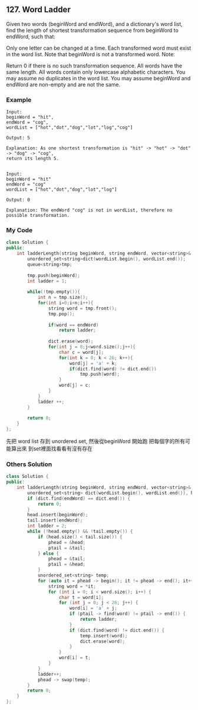 ## 127. Word Ladder

Given two words (beginWord and endWord), and a dictionary's word list, find the length of shortest transformation sequence from beginWord to endWord, such that:

Only one letter can be changed at a time.
Each transformed word must exist in the word list. Note that beginWord is not a transformed word.
Note:

Return 0 if there is no such transformation sequence.
All words have the same length.
All words contain only lowercase alphabetic characters.
You may assume no duplicates in the word list.
You may assume beginWord and endWord are non-empty and are not the same.


### Example
```
Input:
beginWord = "hit",
endWord = "cog",
wordList = ["hot","dot","dog","lot","log","cog"]

Output: 5

Explanation: As one shortest transformation is "hit" -> "hot" -> "dot" -> "dog" -> "cog",
return its length 5.


Input:
beginWord = "hit"
endWord = "cog"
wordList = ["hot","dot","dog","lot","log"]

Output: 0

Explanation: The endWord "cog" is not in wordList, therefore no possible transformation.
```

### My Code
```c++
class Solution {
public:
    int ladderLength(string beginWord, string endWord, vector<string>& wordList) {
        unordered_set<string>dict(wordList.begin(), wordList.end());
        queue<string>tmp;
        
        tmp.push(beginWord);
        int ladder = 1;
        
        while(!tmp.empty()){
            int n = tmp.size();
            for(int i=0;i<n;i++){
                string word = tmp.front();
                tmp.pop();
                
                if(word == endWord)
                    return ladder;
                
                dict.erase(word);
                for(int j = 0;j<word.size();j++){
                    char c = word[j];
                    for(int k = 0; k < 26; k++){
                        word[j] = 'a' + k;
                        if(dict.find(word) != dict.end())
                            tmp.push(word);
                    }
                    word[j] = c;
                }
            }
            ladder ++;
        }
        
        return 0;
    }
};
```
先把 word list 存到 unordered set, 然後從beginWord 開始跑
把每個字的所有可能算出來 到set裡面找看看有沒有存在

### Others Solution
```c++
class Solution {
public:
    int ladderLength(string beginWord, string endWord, vector<string>& wordList) {
        unordered_set<string> dict(wordList.begin(), wordList.end()), head, tail, *phead, *ptail;
        if (dict.find(endWord) == dict.end()) {
            return 0;
        }
        head.insert(beginWord);
        tail.insert(endWord);
        int ladder = 2;
        while (!head.empty() && !tail.empty()) {
            if (head.size() < tail.size()) {
                phead = &head;
                ptail = &tail;
            } else {
                phead = &tail;
                ptail = &head;
            }
            unordered_set<string> temp;
            for (auto it = phead -> begin(); it != phead -> end(); it++) {    
                string word = *it;
                for (int i = 0; i < word.size(); i++) {
                    char t = word[i];
                    for (int j = 0; j < 26; j++) {
                        word[i] = 'a' + j;
                        if (ptail -> find(word) != ptail -> end()) {
                            return ladder;
                        }
                        if (dict.find(word) != dict.end()) {
                            temp.insert(word);
                            dict.erase(word);
                        }
                    }
                    word[i] = t;
                }
            }
            ladder++;
            phead -> swap(temp);
        }
        return 0;
    }
};
```


